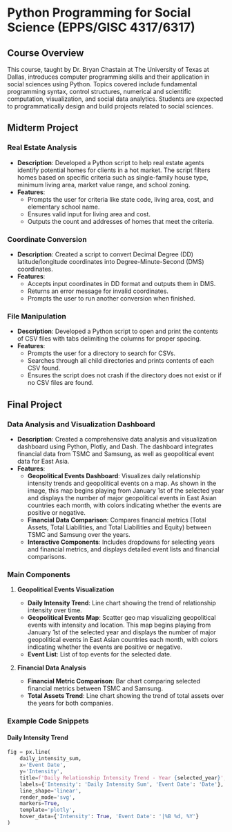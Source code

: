 # Python Programming for Social Science (EPPS/GISC 4317/6317)

## Course Overview

This course, taught by Dr. Bryan Chastain at The University of Texas at Dallas, introduces computer programming skills and their application in social sciences using Python. Topics covered include fundamental programming syntax, control structures, numerical and scientific computation, visualization, and social data analytics. Students are expected to programmatically design and build projects related to social sciences.

## Midterm Project

### Real Estate Analysis
- **Description**: Developed a Python script to help real estate agents identify potential homes for clients in a hot market. The script filters homes based on specific criteria such as single-family house type, minimum living area, market value range, and school zoning.
- **Features**:
  - Prompts the user for criteria like state code, living area, cost, and elementary school name.
  - Ensures valid input for living area and cost.
  - Outputs the count and addresses of homes that meet the criteria.

### Coordinate Conversion
- **Description**: Created a script to convert Decimal Degree (DD) latitude/longitude coordinates into Degree-Minute-Second (DMS) coordinates.
- **Features**:
  - Accepts input coordinates in DD format and outputs them in DMS.
  - Returns an error message for invalid coordinates.
  - Prompts the user to run another conversion when finished.

### File Manipulation
- **Description**: Developed a Python script to open and print the contents of CSV files with tabs delimiting the columns for proper spacing.
- **Features**:
  - Prompts the user for a directory to search for CSVs.
  - Searches through all child directories and prints contents of each CSV found.
  - Ensures the script does not crash if the directory does not exist or if no CSV files are found.

## Final Project

### Data Analysis and Visualization Dashboard
- **Description**: Created a comprehensive data analysis and visualization dashboard using Python, Plotly, and Dash. The dashboard integrates financial data from TSMC and Samsung, as well as geopolitical event data for East Asia.
- **Features**:
  - **Geopolitical Events Dashboard**: Visualizes daily relationship intensity trends and geopolitical events on a map. As shown in the image, this map begins playing from January 1st of the selected year and displays the number of major geopolitical events in East Asian countries each month, with colors indicating whether the events are positive or negative.
  - **Financial Data Comparison**: Compares financial metrics (Total Assets, Total Liabilities, and Total Liabilities and Equity) between TSMC and Samsung over the years.
  - **Interactive Components**: Includes dropdowns for selecting years and financial metrics, and displays detailed event lists and financial comparisons.

### Main Components

1. **Geopolitical Events Visualization**
   - **Daily Intensity Trend**: Line chart showing the trend of relationship intensity over time.
   - **Geopolitical Events Map**: Scatter geo map visualizing geopolitical events with intensity and location. This map begins playing from January 1st of the selected year and displays the number of major geopolitical events in East Asian countries each month, with colors indicating whether the events are positive or negative.
   - **Event List**: List of top events for the selected date.

2. **Financial Data Analysis**
   - **Financial Metric Comparison**: Bar chart comparing selected financial metrics between TSMC and Samsung.
   - **Total Assets Trend**: Line chart showing the trend of total assets over the years for both companies.

### Example Code Snippets

#### Daily Intensity Trend
```python
fig = px.line(
    daily_intensity_sum,
    x='Event Date',
    y='Intensity',
    title=f'Daily Relationship Intensity Trend - Year {selected_year}',
    labels={'Intensity': 'Daily Intensity Sum', 'Event Date': 'Date'},
    line_shape='linear',
    render_mode='svg',
    markers=True,
    template='plotly',
    hover_data={'Intensity': True, 'Event Date': '|%B %d, %Y'}
)
